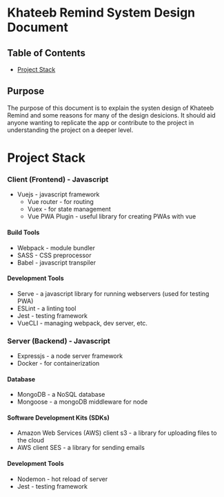# Khateeb Remind System Design Document

## Table of Contents

* [Project Stack](#project-stack)

## Purpose

The purpose of this document is to explain the systen design of Khateeb Remind and some reasons for many of the design desicions. It should aid anyone wanting to replicate the app or contribute to the project in understanding the project on a deeper level.

# Project Stack

### Client (Frontend) - Javascript
* Vuejs - javascript framework
  * Vue router - for routing
  * Vuex - for state management
  * Vue PWA Plugin - useful library for creating PWAs with vue

#### Build Tools
* Webpack - module bundler
* SASS - CSS preprocessor
* Babel - javascript transpiler

#### Development Tools
* Serve - a javascript library for running webservers (used for testing PWA)
* ESLint - a linting tool
* Jest - testing framework
* VueCLI - managing webpack, dev server, etc.

### Server (Backend) - Javascript
* Expressjs - a node server framework
* Docker - for containerization

#### Database
* MongoDB - a NoSQL database
* Mongoose - a mongoDB middleware for node

#### Software Development Kits (SDKs)
* Amazon Web Services (AWS) client s3 - a library for uploading files to the cloud
* AWS client SES - a library for sending emails

#### Development Tools
* Nodemon - hot reload of server
* Jest - testing framework
